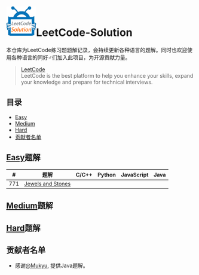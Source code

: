 # <img src="./src/res/img/logo.gif" alt="PAT-Solution" width="80" height="80" align="bottom"/>LeetCode-Solution
本仓库为LeetCode练习题题解记录，会持续更新各种语言的题解。同时也欢迎使用各种语言的同好♂们加入此项目，为开源贡献力量。

> [LeetCode](https://leetcode.com/)  
> LeetCode is the best platform to help you enhance your skills, expand your knowledge and prepare for technical interviews.

## 目录
- [Easy](#Easy题解)
- [Medium](#Medium题解)
- [Hard](#Hard题解)
- [贡献者名单](#贡献者名单)

## [Easy](https://leetcode.com/problemset/all/?difficulty=Easy)题解
| #    | 题解                                                         | C/C++ | Python | JavaScript | Java |
| ---- | ------------------------------------------------------------ | ----- | ------ | ---------- | ---- |
| 771  | [Jewels and Stones](https://leetcode.com/problems/jewels-and-stones) |       |        |            |      |

## [Medium](https://leetcode.com/problemset/all/?difficulty=Medium)题解

## [Hard](https://leetcode.com/problemset/all/?difficulty=Hard)题解

## 贡献者名单
- 感谢[@Mukyu](https://github.com/Mukyu), 提供Java题解。


[logo]: ./res/img/logo.gif
